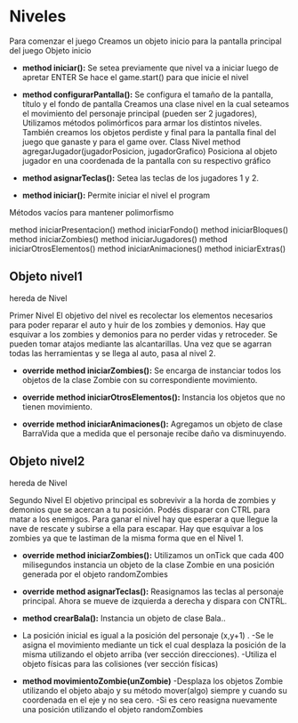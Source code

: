 # Niveles
Para comenzar el juego Creamos un objeto inicio para la pantalla principal del juego
Objeto inicio

*  **method iniciar():**
Se setea previamente que nivel va a iniciar luego de apretar ENTER
Se hace el game.start() para que inicie el nivel

* **method configurarPantalla():**
Se configura el tamaño de la pantalla, título y el fondo de pantalla
Creamos una clase nivel en la cual seteamos el movimiento del personaje principal (pueden ser 2 jugadores), Utilizamos métodos polimórficos para armar los distintos niveles.
También creamos los objetos perdiste y final para la pantalla final del juego que ganaste y para el game over.
Class Nivel
method agregarJugador(jugadorPosicion, jugadorGrafico)
Posiciona al objeto jugador en una coordenada de la pantalla con su respectivo gráfico

* **method asignarTeclas():**
Setea las teclas de los jugadores 1 y 2.

* **method iniciar():**
Permite iniciar el nivel el program

Métodos vacíos para mantener polimorfismo

method iniciarPresentacion()
method iniciarFondo()
method iniciarBloques()
method iniciarZombies()
method iniciarJugadores()
method iniciarOtrosElementos()
method iniciarAnimaciones()
method iniciarExtras()

## Objeto nivel1
hereda de Nivel

Primer Nivel
El objetivo del nivel es recolectar los elementos necesarios para poder reparar el auto y huir de los zombies y demonios. Hay que esquivar a los zombies y demonios para no perder vidas y retroceder. Se pueden tomar atajos mediante las alcantarillas. Una vez que se agarran todas las herramientas y se llega al auto, pasa al nivel 2. 

* **override method iniciarZombies():** 
Se encarga de instanciar todos los objetos de la clase Zombie con su correspondiente movimiento.

* **override method iniciarOtrosElementos():** 
Instancia los objetos que no tienen movimiento.

* **override method iniciarAnimaciones():**
Agregamos un objeto de clase BarraVida que a medida que el personaje recibe daño va disminuyendo.

## Objeto nivel2
hereda de Nivel

Segundo Nivel
El objetivo principal es sobrevivir a la horda de zombies y demonios que se acercan a tu posición. Podés disparar con CTRL para matar a los enemigos. Para ganar el nivel hay que esperar a que llegue la nave de rescate y subirse a ella para escapar. Hay que esquivar a los zombies ya que te lastiman de la misma forma que en el Nivel 1. 


* **override method iniciarZombies():**
Utilizamos un onTick que cada 400 milisegundos instancia un objeto de la clase Zombie en una posición generada por el objeto randomZombies

* **override method asignarTeclas():**
Reasignamos las teclas al personaje principal. Ahora se mueve de izquierda a derecha y dispara con CNTRL. 

* **method crearBala():**
Instancia un objeto de clase Bala..
- La posición inicial es igual a la posición del personaje (x,y+1) .
-Se le asigna el movimiento mediante un tick el cual desplaza la posición de la misma utilizando el objeto arriba (ver sección direcciones). 
-Utiliza el objeto físicas para las colisiones (ver sección físicas)

* **method movimientoZombie(unZombie)**
-Desplaza los objetos Zombie utilizando el objeto abajo y su método mover(algo) siempre y cuando su coordenada en el eje y no sea cero. 
-Si es cero reasigna nuevamente una posición utilizando el objeto randomZombies 
